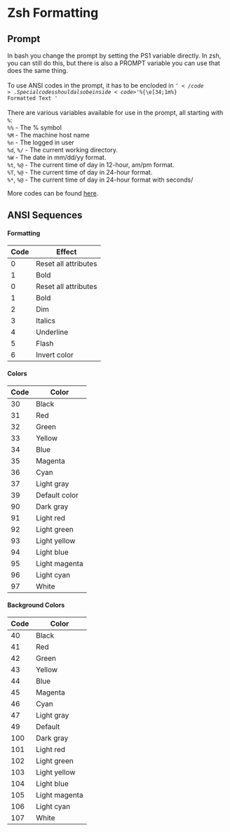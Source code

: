 # Zsh Formatting
## Prompt
In bash you change the prompt by setting the PS1 variable directly. In zsh, you can still do this, but there is also a PROMPT variable you can use that does the same thing. 
<br><br>
To use ANSI codes in the prompt, it has to be encloded in <code>$''</code>. Special codes should also be inside <code>%{ %}</code> blocks. Control sequences use the format <code>\e[xx;yym</code> where <code>xx</code> and <code>yy</code> are ANSI codes. For example, A Blue, bold prompt would look like this: <code>$'%{\e[34;1m%} Formatted Text '</code>
<br><br>
There are various variables available for use in the prompt, all starting with <code>%</code>:<br>
<code>%%</code> - The % symbol<br>
<code>%M</code> - The machine host name<br>
<code>%n</code> - The logged in user<br>
<code>%d</code>, <code>%/</code> - The current working directory.<br>
<code>%W</code> - The date in mm/dd/yy format.<br>
<code>%t</code>, <code>%@</code> - The current time of day in 12-hour, am/pm format.<br>
<code>%T</code>, <code>%@</code> - The current time of day in 24-hour format.<br>
<code>%*</code>, <code>%@</code> - The current time of day in 24-hour format with seconds/<br>

More codes can be found [here](http://zsh.sourceforge.net/Doc/Release/Prompt-Expansion.html#Prompt-Expansion).

## ANSI Sequences
#### Formatting
| Code | Effect |
| ---- | ------ |
0 | Reset all attributes
1 | Bold
0 | Reset all attributes
1 | Bold
2 | Dim
3 | Italics
4 | Underline
5 | Flash
6 | Invert color

#### Colors
| Code | Color |
| ---- | ----- |
30 | Black
31 | Red
32 | Green
33 | Yellow
34 | Blue
35 | Magenta
36 | Cyan
37 | Light gray
39 | Default color
90 | Dark gray
91 | Light red
92 | Light green
93 | Light yellow
94 | Light blue
95 | Light magenta
96 | Light cyan
97 | White

#### Background Colors
| Code | Color |
| ---- | ----- |
40 | Black
41 | Red
42 | Green
43 | Yellow
44 | Blue
45 | Magenta
46 | Cyan
47 | Light gray
49 | Default
100 | Dark gray
101 | Light red
102 | Light green
103 | Light yellow
104 | Light blue
105 | Light magenta
106 | Light cyan
107 | White